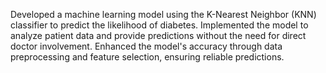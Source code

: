 Developed a machine learning model using the K-Nearest Neighbor (KNN) classifier to predict the likelihood of diabetes.
Implemented the model to analyze patient data and provide predictions without the need for direct doctor involvement.
Enhanced the model's accuracy through data preprocessing and feature selection, ensuring reliable predictions.
